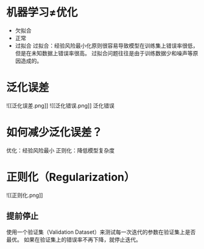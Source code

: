 # 机器学习≠优化
* 欠拟合
* 正常
* 过拟合
过拟合：经验风险最小化原则很容易导致模型在训练集上错误率很低，但是在未知数据上错误率很高。
过拟合问题往往是由于训练数据少和噪声等原因造成的。

# 泛化误差
![[泛化误差.png]]
![[泛化错误.png]]
泛化错误

# 如何减少泛化误差？
优化：经验风险最小
正则化：降低模型复杂度

# 正则化（Regularization）

![[正则化.png]]

## 提前停止
使用一个验证集（Validation Dataset）来测试每一次迭代的参数在验证集上是否最优。
如果在验证集上的错误率不再下降，就停止迭代。
